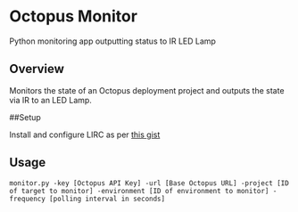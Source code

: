 # Octopus Monitor
Python monitoring app outputting status to IR LED Lamp

## Overview
Monitors the state of an Octopus deployment project and outputs the state via IR to an LED Lamp.

##Setup

Install and configure LIRC as per [this gist](https://gist.github.com/prasanthj/c15a5298eb682bde34961c322c95378b)


## Usage
`monitor.py -key [Octopus API Key] -url [Base Octopus URL] -project [ID of target to monitor] -environment [ID of environment to monitor] -frequency [polling interval in seconds]`